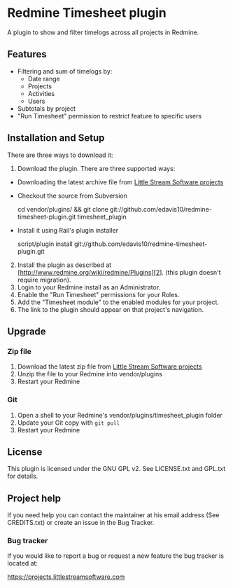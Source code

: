 # Redmine Timesheet plugin

A plugin to show and filter timelogs across all projects in Redmine.

## Features

* Filtering and sum of timelogs by:
  * Date range
  * Projects
  * Activities
  * Users
* Subtotals by project
* "Run Timesheet" permission to restrict feature to specific users

## Installation and Setup

There are three ways to download it:

1. Download the plugin.  There are three supported ways:
  * Downloading the latest archive file from [Little Stream Software projects][1]
  * Checkout the source from Subversion

       cd vendor/plugins/ && git clone git://github.com/edavis10/redmine-timesheet-plugin.git timesheet_plugin

  * Install it using Rail's plugin installer

       script/plugin install git://github.com/edavis10/redmine-timesheet-plugin.git

2. Install the plugin as described at [http://www.redmine.org/wiki/redmine/Plugins][2]. (this plugin doesn't require migration).
3. Login to your Redmine install as an Administrator.
4. Enable the "Run Timesheet" permissions for your Roles.
5. Add the "Timesheet module" to the enabled modules for your project.
6. The link to the plugin should appear on that project's navigation.

## Upgrade

### Zip file

1. Download the latest zip file from [Little Stream Software projects][1]
2. Unzip the file to your Redmine into vendor/plugins
3. Restart your Redmine

### Git

1. Open a shell to your Redmine's vendor/plugins/timesheet_plugin folder
2. Update your Git copy with `git pull`
3. Restart your Redmine

## License

This plugin is licensed under the GNU GPL v2.  See LICENSE.txt and GPL.txt for details.

## Project help

If you need help you can contact the maintainer at his email address (See CREDITS.txt) or create an issue in the Bug Tracker.

### Bug tracker

If you would like to report a bug or request a new feature the bug tracker is located at:

   https://projects.littlestreamsoftware.com


[1]: https://projects.littlestreamsoftware.com/projects/list_files/redmine-timesheet
[2]: http://www.redmine.org/wiki/redmine/Plugins
